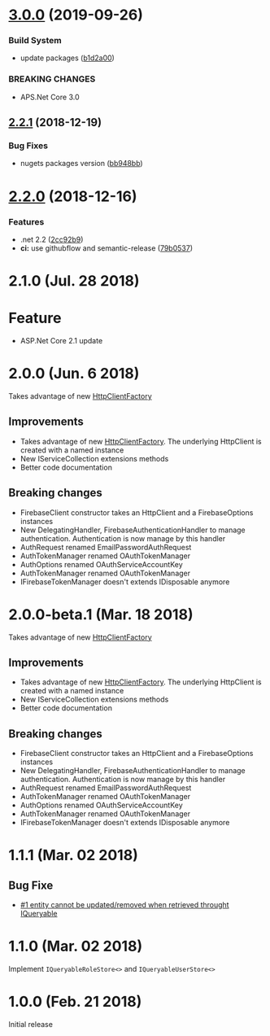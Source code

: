 # [3.0.0](https://github.com/aguacongas/Identity.Firebase/compare/2.2.1...3.0.0) (2019-09-26)


### Build System

* update packages ([b1d2a00](https://github.com/aguacongas/Identity.Firebase/commit/b1d2a00))


### BREAKING CHANGES

* APS.Net Core 3.0

## [2.2.1](https://github.com/aguacongas/Identity.Firebase/compare/2.2.0...2.2.1) (2018-12-19)


### Bug Fixes

* nugets packages version ([bb948bb](https://github.com/aguacongas/Identity.Firebase/commit/bb948bb))

# [2.2.0](https://github.com/aguacongas/Identity.Firebase/compare/2.1.1...2.2.0) (2018-12-16)

### Features

* .net 2.2 ([2cc92b9](https://github.com/aguacongas/Identity.Firebase/commit/2cc92b9))
* **ci:** use githubflow and semantic-release ([79b0537](https://github.com/aguacongas/Identity.Firebase/commit/79b0537))

# 2.1.0 (Jul. 28 2018)

# Feature

* ASP.Net Core 2.1 update

# 2.0.0 (Jun. 6 2018)

Takes advantage of new [HttpClientFactory](https://github.com/aspnet/HttpClientFactory)

## Improvements

* Takes advantage of new [HttpClientFactory](https://github.com/aspnet/HttpClientFactory). The underlying HttpClient is created with a named instance
* New IServiceCollection extensions methods
* Better code documentation

## Breaking changes

* FirebaseClient constructor takes an HttpClient and a FirebaseOptions instances
* New DelegatingHandler, FirebaseAuthenticationHandler to manage authentication. Authentication is now manage by this handler
* AuthRequest renamed EmailPasswordAuthRequest
* AuthTokenManager renamed OAuthTokenManager
* AuthOptions renamed OAuthServiceAccountKey
* AuthTokenManager renamed OAuthTokenManager
* IFirebaseTokenManager doesn't extends IDisposable anymore

# 2.0.0-beta.1 (Mar. 18 2018)

Takes advantage of new [HttpClientFactory](https://github.com/aspnet/HttpClientFactory)

## Improvements

* Takes advantage of new [HttpClientFactory](https://github.com/aspnet/HttpClientFactory). The underlying HttpClient is created with a named instance
* New IServiceCollection extensions methods
* Better code documentation

## Breaking changes

* FirebaseClient constructor takes an HttpClient and a FirebaseOptions instances
* New DelegatingHandler, FirebaseAuthenticationHandler to manage authentication. Authentication is now manage by this handler
* AuthRequest renamed EmailPasswordAuthRequest
* AuthTokenManager renamed OAuthTokenManager
* AuthOptions renamed OAuthServiceAccountKey
* AuthTokenManager renamed OAuthTokenManager
* IFirebaseTokenManager doesn't extends IDisposable anymore

# 1.1.1 (Mar. 02 2018)

## Bug Fixe  

* [#1 entity cannot be updated/removed when retrieved throught IQueryable](https://github.com/aguacongas/Identity.Firebase/issues/1)

# 1.1.0 (Mar. 02 2018)

Implement `IQueryableRoleStore<>` and `IQueryableUserStore<>`  

# 1.0.0 (Feb. 21 2018)

Initial release
